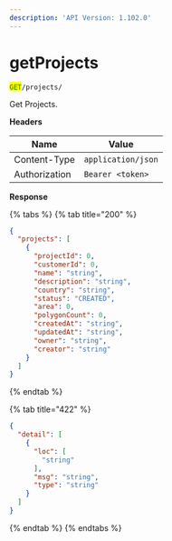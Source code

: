 ```yaml
---
description: 'API Version: 1.102.0'
---
```


# getProjects

<mark style="color:green;">`GET`</mark>`/projects/`

Get Projects.

**Headers**

| Name          | Value              |
| ------------- | ------------------ |
| Content-Type  | `application/json` |
| Authorization | `Bearer <token>`   |

**Response**

{% tabs %}
{% tab title="200" %}
```json
{
  "projects": [
    {
      "projectId": 0,
      "customerId": 0,
      "name": "string",
      "description": "string",
      "country": "string",
      "status": "CREATED",
      "area": 0,
      "polygonCount": 0,
      "createdAt": "string",
      "updatedAt": "string",
      "owner": "string",
      "creator": "string"
    }
  ]
}
```
{% endtab %}

{% tab title="422" %}
```json
{
  "detail": [
    {
      "loc": [
        "string"
      ],
      "msg": "string",
      "type": "string"
    }
  ]
}
```
{% endtab %}
{% endtabs %}
